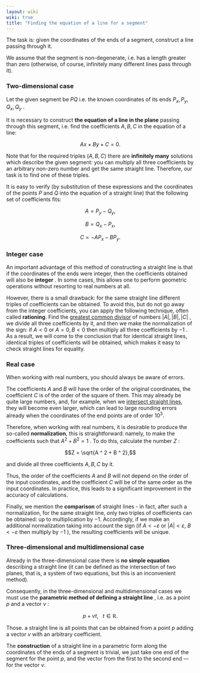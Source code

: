 ```yaml
---
layout: wiki
wiki: true
title: "Finding the equation of a line for a segment"
---
```



The task is: given the coordinates of the ends of a segment, construct a line passing through it.

We assume that the segment is non-degenerate, i.e. has a length greater than zero (otherwise, of course, infinitely many different lines pass through it).

### Two-dimensional case

Let the given segment be $PQ$ i.e. the known coordinates of its ends $P_x , P_y , Q_x , Q_y$ .

It is necessary to construct **the equation of a line in the plane** passing through this segment, i.e. find the coefficients $A , B , C$ in the equation of a line:


$$A x + B y + C = 0.$$


Note that for the required triples $(A, B, C)$ there are **infinitely many** solutions which describe the given segment:
you can multiply all three coefficients by an arbitrary non-zero number and get the same straight line.
Therefore, our task is to find one of these triples.

It is easy to verify (by substitution of these expressions and the coordinates of the points $P$ and $Q$ into the equation of a straight line) that the following set of coefficients fits:


$$A = P_y - Q_y,$$

$$B = Q_x - P_x,$$

$$C = - A P_x - B P_y.$$


### Integer case

An important advantage of this method of constructing a straight line is that if the coordinates of the ends were integer, then the coefficients obtained will also be **integer** . In some cases, this allows one to perform geometric operations without resorting to real numbers at all.

However, there is a small drawback: for the same straight line different triples of coefficients can be obtained.
To avoid this, but do not go away from the integer coefficients, you can apply the following technique, often called **rationing**. Find the [greatest common divisor](../algebra/euclid-algorithm) of numbers $| A | , | B | , | C |$ , we divide all three coefficients by it, and then we make the normalization of the sign: if $A <0$ or $A = 0, B <0$ then multiply all three coefficients by $-1$ .
As a result, we will come to the conclusion that for identical straight lines, identical triples of coefficients will be obtained, which makes it easy to check straight lines for equality.

### Real case

When working with real numbers, you should always be aware of errors.

The coefficients $A$ and $B$ will have the order of the original coordinates, the coefficient $C$ is of the order of the square of them. This may already be quite large numbers, and, for example, when we [intersect straight lines](../geometry/lines-intersection), they will become even larger, which can lead to large rounding errors already when the coordinates of the end points are of order $10^3$.

Therefore, when working with real numbers, it is desirable to produce the so-called **normalization**, this is straightforward: namely, to make the coefficients such that $A ^ 2 + B ^ 2 = 1$ . To do this, calculate the number $Z$ :


$$Z = \sqrt{A ^ 2 + B ^ 2},$$


and divide all three coefficients $A , B , C$ by it.

Thus, the order of the coefficients $A$ and $B$ will not depend on the order of the input coordinates, and the coefficient $C$ will be of the same order as the input coordinates. In practice, this leads to a significant improvement in the accuracy of calculations.

Finally, we mention the **comparison** of straight lines - in fact, after such a normalization, for the same straight line, only two triples of coefficients can be obtained: up to multiplication by $-1$.
Accordingly, if we make an additional normalization taking into account the sign (if $A < -\varepsilon$  or $| A | < \varepsilon$, $B <- \varepsilon$ then multiply by $-1$ ), the resulting coefficients will be unique.

### Three-dimensional and multidimensional case

Already in the three-dimensional case there is **no simple equation** describing a straight line (it can be defined as the intersection of two planes, that is, a system of two equations, but this is an inconvenient method).

Consequently, in the three-dimensional and multidimensional cases we must use the **parametric method of defining a straight line** , i.e. as a point $p$ and a vector $v$ :


$$p + v t, ~~~ t \in \mathbb{R}.$$


Those. a straight line is all points that can be obtained from a point $p$ adding a vector $v$ with an arbitrary coefficient.

The **construction** of a straight line in a parametric form along the coordinates of the ends of a segment is trivial, we just take one end of the segment for the point $p$, and the vector from the first to the second end — for the vector $v$.

